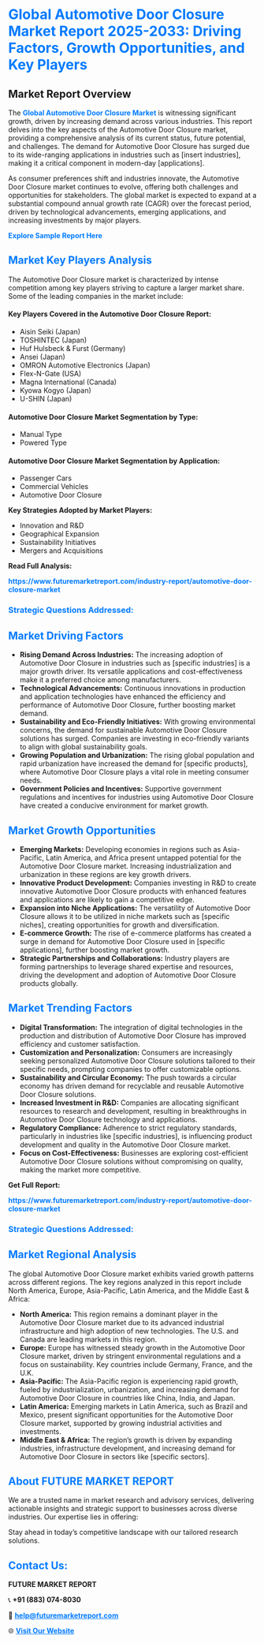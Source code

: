 <h1 style="color: #007BFF;">Global Automotive Door Closure Market Report 2025-2033: Driving Factors, Growth Opportunities, and Key Players</h1>

<section id="overview">
<h2>Market Report Overview</h2>
<p>The <a href="https://www.futuremarketreport.com/industry-report/automotive-door-closure-market" style="color: #007BFF; text-decoration: none;"><strong>Global Automotive Door Closure Market</strong></a> is witnessing significant growth, driven by increasing demand across various industries. This report delves into the key aspects of the Automotive Door Closure market, providing a comprehensive analysis of its current status, future potential, and challenges. The demand for Automotive Door Closure has surged due to its wide-ranging applications in industries such as [insert industries], making it a critical component in modern-day [applications].</p>
<p>As consumer preferences shift and industries innovate, the Automotive Door Closure market continues to evolve, offering both challenges and opportunities for stakeholders. The global market is expected to expand at a substantial compound annual growth rate (CAGR) over the forecast period, driven by technological advancements, emerging applications, and increasing investments by major players.</p>
</section>

<section id="overview">
<p><a href="https://www.futuremarketreport.com/request-sample/reportId=126431" style="color: #007BFF; text-decoration: none;"><strong>Explore Sample Report Here</strong></a></p>
</section>

<section id="key-players">
<h2 style="color: #007BFF;">Market Key Players Analysis</h2>
<p>The Automotive Door Closure market is characterized by intense competition among key players striving to capture a larger market share. Some of the leading companies in the market include:</p>
<h4>Key Players Covered in the Automotive Door Closure Report:</h4>
<ul><li>Aisin Seiki (Japan)</li><li>TOSHINTEC (Japan)</li><li>Huf Hulsbeck &amp; Furst (Germany)</li><li>Ansei (Japan)</li><li>OMRON Automotive Electronics (Japan)</li><li>Flex-N-Gate (USA)</li><li>Magna International (Canada)</li><li>Kyowa Kogyo (Japan)</li><li>U-SHIN (Japan)</li></ul>
<h4>Automotive Door Closure Market Segmentation by Type:</h4>
<ul><li>Manual Type</li><li>Powered Type</li></ul>

<h4>Automotive Door Closure Market Segmentation by Application:</h4>
<ul><li>Passenger Cars</li><li>Commercial Vehicles</li><li>Automotive Door Closure</li></ul>
<p><strong>Key Strategies Adopted by Market Players:</strong></p>
<ul>
<li>Innovation and R&D</li>
<li>Geographical Expansion</li>
<li>Sustainability Initiatives</li>
<li>Mergers and Acquisitions</li>
</ul>
</section>

<section>
<p><strong>Read Full Analysis: </strong></p><a href="https://www.futuremarketreport.com/industry-report/automotive-door-closure-market" style="color: #007BFF; text-decoration: none;"><strong>https://www.futuremarketreport.com/industry-report/automotive-door-closure-market</strong></a>
<h3 style="color: #007BFF;">Strategic Questions Addressed:</h3>
</section>

<section id="driving-factors">
<h2 style="color: #007BFF;">Market Driving Factors</h2>
<ul>
<li><strong>Rising Demand Across Industries:</strong> The increasing adoption of Automotive Door Closure in industries such as [specific industries] is a major growth driver. Its versatile applications and cost-effectiveness make it a preferred choice among manufacturers.</li>
<li><strong>Technological Advancements:</strong> Continuous innovations in production and application technologies have enhanced the efficiency and performance of Automotive Door Closure, further boosting market demand.</li>
<li><strong>Sustainability and Eco-Friendly Initiatives:</strong> With growing environmental concerns, the demand for sustainable Automotive Door Closure solutions has surged. Companies are investing in eco-friendly variants to align with global sustainability goals.</li>
<li><strong>Growing Population and Urbanization:</strong> The rising global population and rapid urbanization have increased the demand for [specific products], where Automotive Door Closure plays a vital role in meeting consumer needs.</li>
<li><strong>Government Policies and Incentives:</strong> Supportive government regulations and incentives for industries using Automotive Door Closure have created a conducive environment for market growth.</li>
</ul>
</section>

<section id="growth-opportunities">
<h2 style="color: #007BFF;">Market Growth Opportunities</h2>
<ul>
<li><strong>Emerging Markets:</strong> Developing economies in regions such as Asia-Pacific, Latin America, and Africa present untapped potential for the Automotive Door Closure market. Increasing industrialization and urbanization in these regions are key growth drivers.</li>
<li><strong>Innovative Product Development:</strong> Companies investing in R&D to create innovative Automotive Door Closure products with enhanced features and applications are likely to gain a competitive edge.</li>
<li><strong>Expansion into Niche Applications:</strong> The versatility of Automotive Door Closure allows it to be utilized in niche markets such as [specific niches], creating opportunities for growth and diversification.</li>
<li><strong>E-commerce Growth:</strong> The rise of e-commerce platforms has created a surge in demand for Automotive Door Closure used in [specific applications], further boosting market growth.</li>
<li><strong>Strategic Partnerships and Collaborations:</strong> Industry players are forming partnerships to leverage shared expertise and resources, driving the development and adoption of Automotive Door Closure products globally.</li>
</ul>
</section>

<section id="trending-factors">
<h2 style="color: #007BFF;">Market Trending Factors</h2>
<ul>
<li><strong>Digital Transformation:</strong> The integration of digital technologies in the production and distribution of Automotive Door Closure has improved efficiency and customer satisfaction.</li>
<li><strong>Customization and Personalization:</strong> Consumers are increasingly seeking personalized Automotive Door Closure solutions tailored to their specific needs, prompting companies to offer customizable options.</li>
<li><strong>Sustainability and Circular Economy:</strong> The push towards a circular economy has driven demand for recyclable and reusable Automotive Door Closure solutions.</li>
<li><strong>Increased Investment in R&D:</strong> Companies are allocating significant resources to research and development, resulting in breakthroughs in Automotive Door Closure technology and applications.</li>
<li><strong>Regulatory Compliance:</strong> Adherence to strict regulatory standards, particularly in industries like [specific industries], is influencing product development and quality in the Automotive Door Closure market.</li>
<li><strong>Focus on Cost-Effectiveness:</strong> Businesses are exploring cost-efficient Automotive Door Closure solutions without compromising on quality, making the market more competitive.</li>
</ul>
</section>

<section>
<p><strong>Get Full Report: </strong></p><a href="https://www.futuremarketreport.com/industry-report/automotive-door-closure-market" style="color: #007BFF; text-decoration: none;"><strong>https://www.futuremarketreport.com/industry-report/automotive-door-closure-market</strong></a>
<h3 style="color: #007BFF;">Strategic Questions Addressed:</h3>
</section>


<section id="regional-analysis">
<h2 style="color: #007BFF;">Market Regional Analysis</h2>
<p>The global Automotive Door Closure market exhibits varied growth patterns across different regions. The key regions analyzed in this report include North America, Europe, Asia-Pacific, Latin America, and the Middle East & Africa:</p>
<ul>
<li><strong>North America:</strong> This region remains a dominant player in the Automotive Door Closure market due to its advanced industrial infrastructure and high adoption of new technologies. The U.S. and Canada are leading markets in this region.</li>
<li><strong>Europe:</strong> Europe has witnessed steady growth in the Automotive Door Closure market, driven by stringent environmental regulations and a focus on sustainability. Key countries include Germany, France, and the U.K.</li>
<li><strong>Asia-Pacific:</strong> The Asia-Pacific region is experiencing rapid growth, fueled by industrialization, urbanization, and increasing demand for Automotive Door Closure in countries like China, India, and Japan.</li>
<li><strong>Latin America:</strong> Emerging markets in Latin America, such as Brazil and Mexico, present significant opportunities for the Automotive Door Closure market, supported by growing industrial activities and investments.</li>
<li><strong>Middle East & Africa:</strong> The region’s growth is driven by expanding industries, infrastructure development, and increasing demand for Automotive Door Closure in sectors like [specific sectors].</li>
</ul>
</section>

<footer>
<h2 style="color: #007BFF;">About FUTURE MARKET REPORT</h2>
<p>We are a trusted name in market research and advisory services, delivering actionable insights and strategic support to businesses across diverse industries. Our expertise lies in offering:</p>

<p>Stay ahead in today’s competitive landscape with our tailored research solutions.</p>

<h2 style="color: #007BFF;">Contact Us:</h2>
<p><strong>FUTURE MARKET REPORT</strong></p>
<p>📞 <strong>+91 (883) 074-8030</strong></p>
<p>📧 <strong><a href="mailto:help@futuremarketreport.com" style="color: #007BFF;">help@futuremarketreport.com</a></strong></p>
<p>🌐 <strong><a href="https://www.futuremarketreport.com/" style="color: #007BFF;">Visit Our Website</a></strong></p>
</footer>